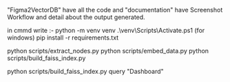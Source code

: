 "Figma2VectorDB" have all the code and "documentation" have Screenshot  Workflow and detail about the output generated.

in cmmd write :-
python -m venv venv
.\venv\Scripts\Activate.ps1       (for windows)
pip install -r requirements.txt


python scripts/extract_nodes.py
python scripts/embed_data.py
python scripts/build_faiss_index.py

python scripts/build_faiss_index.py query "Dashboard"




